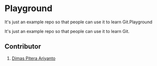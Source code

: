 # Playground

It's just an example repo so that people can use it to learn Git.Playground

It's just an example repo so that people can use it to learn Git.

## Contributor

1. [Dimas Pitera Ariyanto](https://github.com/XabaraNeanthal)
